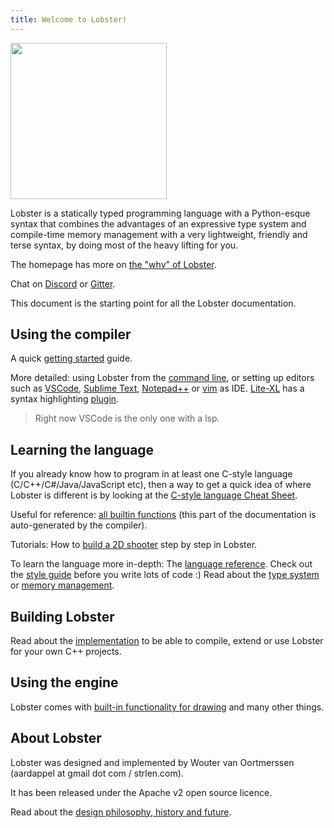 ```yaml
---
title: Welcome to Lobster!
---
```


<img src="./lobster.svg" height=250>

Lobster is a statically typed programming language with a Python-esque
syntax that combines the advantages of an expressive type system and
compile-time memory management with a very lightweight, friendly and
terse syntax, by doing most of the heavy lifting for you.

The homepage has more on [the "why" of Lobster](http://strlen.com/lobster/).

Chat on [Discord](https://discord.gg/szJPYdX) or [Gitter](https://gitter.im/lobster_programming_language/community).

This document is the starting point for all the Lobster documentation.

Using the compiler
------------------

A quick [getting started](getting_started.html) guide.

More detailed: using Lobster from the [command line](command_line_usage.html), or setting up
editors such as [VSCode](vscode_ide.html), [Sublime Text](sublime_ide.html),
[Notepad++](notepadpp_ide.html) or [vim](https://github.com/jcorbin/vim-lobster) as IDE.
[Lite-XL](https://github.com/lite-xl/lite-xl/) has a syntax highlighting
[plugin](https://github.com/lite-xl/lite-xl-plugins/blob/master/plugins/language_lobster.lua).

> Right now VSCode is the only one with a lsp.

Learning the language
---------------------

If you already know how to program in at least one C-style language
(C/C++/C\#/Java/JavaScript etc), then a way to get a quick idea of where
Lobster is different is by looking at the [C-style language Cheat
Sheet](C_style%20language%20Cheat%20Sheet%20for%20Lobster.html).

Useful for reference: [all builtin functions](builtin_functions_reference.html)
(this part of the documentation is auto-generated by the compiler).

Tutorials: How to [build a 2D shooter](shooter_tutorial.html) step by step in
Lobster.

To learn the language more in-depth: The [language
reference](language_reference.html). Check out the [style
guide](style_guide.html) before you write lots of code :) Read about the [type
system](type_checker.html) or [memory management](memory_management.html).

Building Lobster
----------------

Read about the [implementation](implementation.html) to be able to compile,
extend or use Lobster for your own C++ projects.

Using the engine
----------------

Lobster comes with [built-in functionality for drawing](engine.html)
and many other things.

About Lobster
-------------

Lobster was designed and implemented by Wouter van Oortmerssen (aardappel at
gmail dot com / strlen.com).

It has been released under the Apache v2 open source licence.

Read about the [design philosophy, history and future](philosophy.html).
